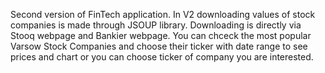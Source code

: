 Second version of FinTech application.
In V2 downloading values of stock companies is made through JSOUP library.
Downloading is directly via Stooq webpage and Bankier webpage.
You can chceck the most popular Varsow Stock Companies and choose their ticker with date range to see prices and chart or you can choose ticker of company you are interested.

